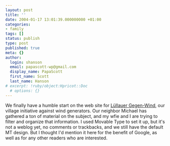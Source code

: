 ```yaml
---
layout: post
title: ''
date: 2004-01-17 13:01:39.000000000 +01:00
categories:
- family
tags: []
status: publish
type: post
published: true
meta: {}
author:
  login: shanson
  email: papascott-wp@gmail.com
  display_name: PapaScott
  first_name: Scott
  last_name: Hanson
# excerpt: !ruby/object:Hpricot::Doc
  # options: {}
---
```

<p>We finally have a humble start on the web site for <a title="Lüllauer Gegen-Wind" href="http://www.luellauergegenwind.de/">Lüllauer Gegen-Wind</a>, our village initiative against wind generators. Our neighbor Michael has gathered a ton of material on the subject, and my wfie and I are trying to filter and organize that information. I used Movable Type to set it up, but it's not a weblog yet, no comments or trackbacks, and we still have the default MT design. But I thought I'd mention it here for the benefit of Google, as well as for any other readers who are interested.</p>
